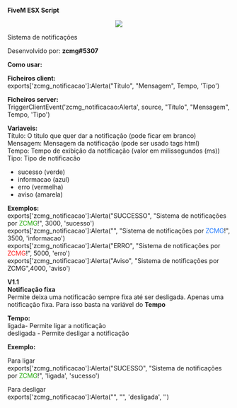 **FiveM ESX Script**

<div align="center">
<img src="https://cdn.discordapp.com/attachments/859508698879885312/954192451642470430/ezgif-5-4b862f5a4c.gif" />
</div>

Sistema de notificações

Desenvolvido por: **zcmg#5307**

**Como usar:**

**Ficheiros client:**</br>
exports['zcmg_notificacao']:Alerta("Título", "Mensagem", Tempo, 'Tipo')

**Ficheiros server:**</br>
TriggerClientEvent('zcmg_notificacao:Alerta', source, "Título", "Mensagem", Tempo, 'Tipo')

**Variaveis:**</br>
Título: O titulo que quer dar a notificação (pode ficar em branco) </br>
Mensagem: Mensagem da notificação (pode ser usado tags html)</br>
Tempo: Tempo de exibição da notificação (valor em milissegundos (ms))</br>
Tipo: Tipo de notificacão</br>
- sucesso (verde)</br>
- informacao (azul)</br>
- erro (vermelha)</br>
- aviso (amarela)</br>

**Exemplos:**</br>
exports['zcmg_notificacao']:Alerta("SUCCESSO", "Sistema de notificações por <span style='color:#1ca800'>ZCMG</span>!", 3000, 'sucesso')</br>
exports['zcmg_notificacao']:Alerta("", "Sistema de notificações por <span style='color:#1c77ff'>ZCMG</span>!", 3500, 'informacao')</br>
exports['zcmg_notificacao']:Alerta("ERRO", "Sistema de notificações por <span style='color:#ff1c1c'>ZCMG</span>!", 5000, 'erro')</br>
exports['zcmg_notificacao']:Alerta("Aviso", "Sistema de notificações por ZCMG",4000, 'aviso')


**V1.1**</br>
**Notificação fixa**</br>
Permite deixa uma notificacão sempre fixa até ser desligada. Apenas uma notificação fixa. Para isso basta na variável do **Tempo**

**Tempo:**</br>
ligada- Permite ligar a notificação</br>
desligada - Permite desligar a notificação 

**Exemplo:**</br>

Para ligar </br>
exports['zcmg_notificacao']:Alerta("SUCESSO", "Sistema de notificações por <span style='color:#1ca800'>ZCMG</span>!", 'ligada', 'sucesso')

Para desligar</br>
exports['zcmg_notificacao']:Alerta("", "", 'desligada', '')



